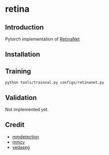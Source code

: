 # retina

## Introduction
Pytorch implementation of [RetinaNet](https://arxiv.org/pdf/1708.02002.pdf)

## Installation

## Training

```shell
python tools/trainval.py configs/retinanet.py
```

## Validation

Not implemented yet.

## Credit
- [mmdetection](https://github.com/open-mmlab/mmdetection)
- [mmcv](https://github.com/open-mmlab/mmcv)
- [vedaseg](https://github.com/Media-Smart/vedaseg])

